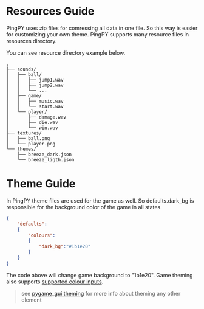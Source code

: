 Resources Guide
=============== 

PingPY uses zip files for comressing all data in one file. So this way is easier for customizing your own theme. PingPY supports many resource files in resources directory.

You can see resource directory example below.
```
.
├── sounds/
│   ├── ball/
│   │   ├── jump1.wav
│   │   ├── jump2.wav
│   │   └── ...
│   ├── game/
│   │   ├── music.wav
│   │   └── start.wav
│   └── player/
│       ├── damage.wav
│       ├── die.wav
│       └── win.wav
├── textures/
│   ├── ball.png
│   └── player.png
└── themes/
    ├── breeze_dark.json
    └── breeze_ligth.json
```

Theme Guide
===========

In PingPY theme files are used for the game as well. So defaults.dark_bg is responsible for the background color of the game in all states.

```json
{
    "defaults":
    {
        "colours":
        {
            "dark_bg":"#1b1e20"
        }
    }
}
```
The code above will change game background to "1b1e20". Game theming also supports [supported colour inputs](https://pygame-gui.readthedocs.io/en/latest/theme_guide.html#id3).

> see [pygame_gui theming](https://pygame-gui.readthedocs.io/en/latest/theme_guide.html#theme-options-per-element) for more info about theming any other element